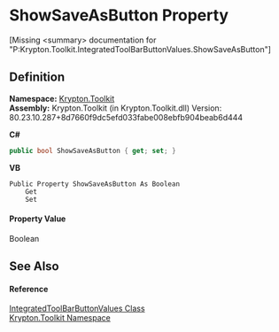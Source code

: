 # ShowSaveAsButton Property


\[Missing &lt;summary&gt; documentation for "P:Krypton.Toolkit.IntegratedToolBarButtonValues.ShowSaveAsButton"\]



## Definition
**Namespace:** <a href="79d2eac2-21f4-54ff-7552-b20c33c30600.md">Krypton.Toolkit</a>  
**Assembly:** Krypton.Toolkit (in Krypton.Toolkit.dll) Version: 80.23.10.287+8d7660f9dc5efd033fabe008ebfb904beab6d444

**C#**
``` C#
public bool ShowSaveAsButton { get; set; }
```
**VB**
``` VB
Public Property ShowSaveAsButton As Boolean
	Get
	Set
```



#### Property Value
Boolean

## See Also


#### Reference
<a href="56a47905-0737-1f76-a997-ac3fcdba723a.md">IntegratedToolBarButtonValues Class</a>  
<a href="79d2eac2-21f4-54ff-7552-b20c33c30600.md">Krypton.Toolkit Namespace</a>  
